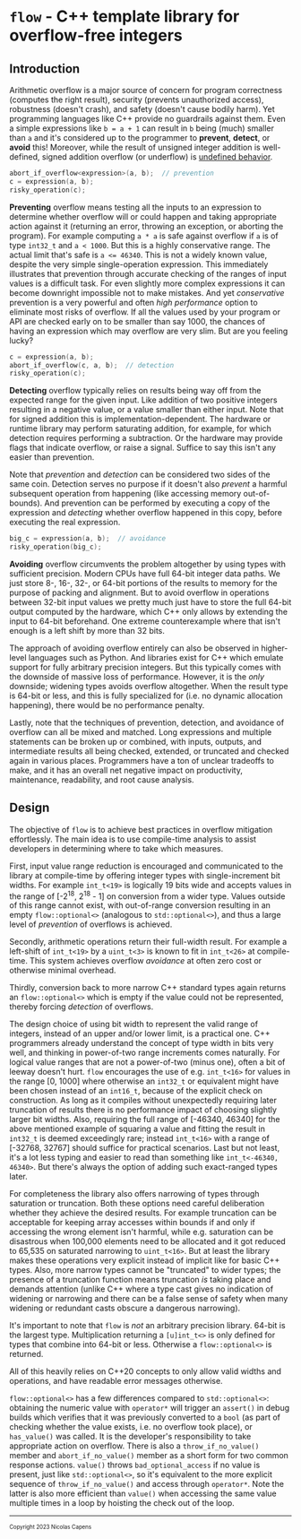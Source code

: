`flow` - C++ template library for overflow-free integers
========================================================

Introduction
------------

Arithmetic overflow is a major source of concern for program correctness (computes the right result), security (prevents unauthorized access), robustness (doesn't crash), and safety (doesn't cause bodily harm). Yet programming languages like C++ provide no guardrails against them. Even a simple expressions like `b = a + 1` can result in `b` being (much) smaller than `a` and it's considered up to the programmer to **prevent**, **detect**, or **avoid** this! Moreover, while the result of unsigned integer addition is well-defined, signed addition overflow (or underflow) is [undefined behavior](https://en.cppreference.com/w/cpp/language/operator_arithmetic#Overflows).

```C++
abort_if_overflow<expression>(a, b);  // prevention
c = expression(a, b);
risky_operation(c);
```

**Preventing** overflow means testing all the inputs to an expression to determine whether overflow will or could happen and taking appropriate action against it (returning an error, throwing an exception, or aborting the program). For example computing `a * a` is safe against overflow if `a` is of type `int32_t` and `a < 1000`. But this is a highly conservative range. The actual limit that's safe is `a <= 46340`. This is not a widely known value, despite the very simple single-operation expression. This immediately illustrates that prevention through accurate checking of the ranges of input values is a difficult task. For even slightly more complex expressions it can become downright impossible not to make mistakes. And yet *conservative* prevention is a very powerful and often *high performance* option to eliminate most risks of overflow. If all the values used by your program or API are checked early on to be smaller than say 1000, the chances of having an expression which may overflow are very slim. But are you feeling lucky?

```C++
c = expression(a, b);
abort_if_overflow(c, a, b);  // detection
risky_operation(c);
```

**Detecting** overflow typically relies on results being way off from the expected range for the given input. Like addition of two positive integers resulting in a negative value, or a value smaller than either input. Note that for signed addition this is implementation-dependent. The hardware or runtime library may perform saturating addition, for example, for which detection requires performing a subtraction. Or the hardware may provide flags that indicate overflow, or raise a signal. Suffice to say this isn't any easier than prevention.

Note that *prevention* and *detection* can be considered two sides of the same coin. Detection serves no purpose if it doesn't also *prevent* a harmful subsequent operation from happening (like accessing memory out-of-bounds). And prevention can be performed by executing a copy of the expression and *detecting* whether overflow happened in this copy, before executing the real expression.

```C++
big_c = expression(a, b);  // avoidance
risky_operation(big_c);
```

**Avoiding** overflow circumvents the problem altogether by using types with sufficient precision. Modern CPUs have full 64-bit integer data paths. We just store 8-, 16-, 32-, or 64-bit portions of the results to memory for the purpose of packing and alignment. But to avoid overflow in operations between 32-bit input values we pretty much just have to store the full 64-bit output computed by the hardware, which C++ only allows by extending the input to 64-bit beforehand. One extreme counterexample where that isn't enough is a left shift by more than 32 bits.

The approach of avoiding overflow entirely can also be observed in higher-level languages such as Python. And libraries exist for C++ which emulate support for fully arbitrary precision integers. But this typically comes with the downside of massive loss of performance. However, it is the *only* downside; widening types avoids overflow altogether. When the result type is 64-bit or less, and this is fully specialized for (i.e. no dynamic allocation happening), there would be no performance penalty.

Lastly, note that the techniques of prevention, detection, and avoidance of overflow can all be mixed and matched. Long expressions and multiple statements can be broken up or combined, with inputs, outputs, and intermediate results all being checked, extended, or truncated and checked again in various places. Programmers have a ton of unclear tradeoffs to make, and it has an overall net negative impact on productivity, maintenance, readability, and root cause analysis.

Design
------

The objective of `flow` is to achieve best practices in overflow mitigation effortlessly. The main idea is to use compile-time analysis to assist developers in determining where to take which measures.

First, input value range reduction is encouraged and communicated to the library at compile-time by offering integer types with single-increment bit widths. For example `int_t<19>` is logically 19 bits wide and accepts values in the range of [-2<sup>18</sup>, 2<sup>18</sup> - 1] on conversion from a wider type. Values outside of this range cannot exist, with out-of-range conversion resulting in an empty `flow::optional<>` (analogous to `std::optional<>`), and thus a large level of *prevention* of overflows is achieved.

Secondly, arithmetic operations return their full-width result. For example a left-shift of `int_t<19>` by a `uint_t<3>` is known to fit in `int_t<26>` at compile-time. This system achieves overflow *avoidance* at often zero cost or otherwise minimal overhead.

Thirdly, conversion back to more narrow C++ standard types again returns an `flow::optional<>` which is empty if the value could not be represented, thereby forcing *detection* of overflows.

The design choice of using bit width to represent the valid range of integers, instead of an upper and/or lower limit, is a practical one. C++ programmers already understand the concept of type width in bits very well, and thinking in power-of-two range increments comes naturally. For logical value ranges that are not a power-of-two (minus one), often a bit of leeway doesn't hurt. `flow` encourages the use of e.g. `int_t<16>` for values in the range [0, 1000] where otherwise an `int32_t` or equivalent might have been chosen instead of an `int16_t`, because of the explicit check on construction. As long as it compiles without unexpectedly requiring later truncation of results there is no performance impact of choosing slightly larger bit widths. Also, requiring the full range of [-46340, 46340] for the above mentioned example of squaring a value and fitting the result in `int32_t` is deemed exceedingly rare; instead `int_t<16>` with a range of [-32768, 32767] should suffice for practical scenarios. Last but not least, it's a lot less typing and easier to read than something like `int_t<-46340, 46340>`. But there's always the option of adding such exact-ranged types later.

For completeness the library also offers narrowing of types through saturation or truncation. Both these options need careful deliberation whether they achieve the desired results. For example truncation can be acceptable for keeping array accesses within bounds if and only if accessing the wrong element isn't harmful, while e.g. saturation can be disastrous when 100,000 elements need to be allocated and it got reduced to 65,535 on saturated narrowing to `uint_t<16>`. But at least the library makes these operations very explicit instead of implicit like for basic C++ types. Also, more narrow types cannot be "truncated" to wider types; the presence of a truncation function means truncation *is* taking place and demands attention (unlike C++ where a type cast gives no indication of widening or narrowing and there can be a false sense of safety when many widening or redundant casts obscure a dangerous narrowing).

It's important to note that `flow` is *not* an arbitrary precision library. 64-bit is the largest type. Multiplication returning a `[u]int_t<>` is only defined for types that combine into 64-bit or less. Otherwise a `flow::optional<>` is returned.

All of this heavily relies on C++20 concepts to only allow valid widths and operations, and have readable error messages otherwise.

`flow::optional<>` has a few differences compared to `std::optional<>`: obtaining the numeric value with `operator*` will trigger an `assert()` in debug builds which verifies that it was previously converted to a `bool` (as part of checking whether the value exists, i.e. no overflow took place), or `has_value()` was called. It is the developer's responsibility to take appropriate action on overflow. There is also a `throw_if_no_value()` member and `abort_if_no_value()` member as a short form for two common response actions. `value()` throws `bad_optional_access` if no value is present, just like `std::optional<>`, so it's equivalent to the more explicit sequence of `throw_if_no_value()` and access through `operator*`. Note the latter is also more efficient than `value()` when accessing the same value multiple times in a loop by hoisting the check out of the loop.

---
<sub><sup>Copyright 2023 Nicolas Capens</sup></sub>
